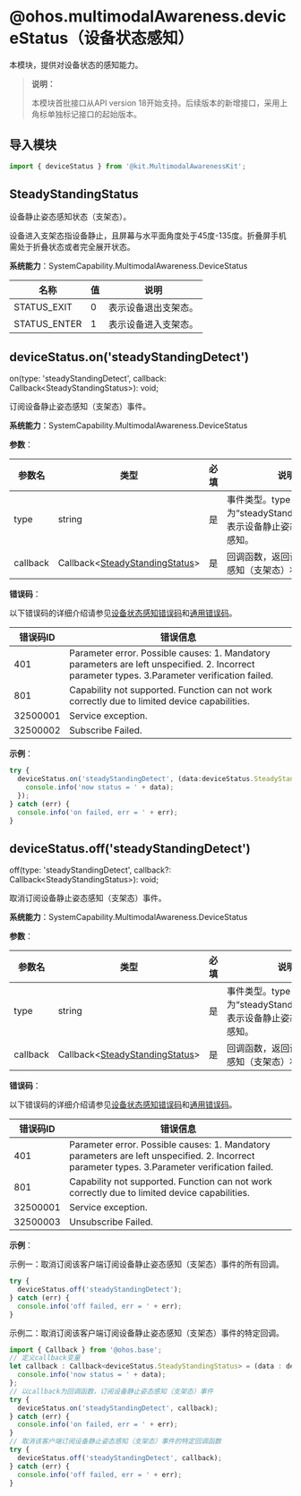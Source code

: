 # @ohos.multimodalAwareness.deviceStatus（设备状态感知）

本模块，提供对设备状态的感知能力。

> **说明：**
>
> 本模块首批接口从API version 18开始支持。后续版本的新增接口，采用上角标单独标记接口的起始版本。

## 导入模块

```ts
import { deviceStatus } from '@kit.MultimodalAwarenessKit';
```

## SteadyStandingStatus

设备静止姿态感知状态（支架态）。

设备进入支架态指设备静止，且屏幕与水平面角度处于45度-135度。折叠屏手机需处于折叠状态或者完全展开状态。

**系统能力**：SystemCapability.MultimodalAwareness.DeviceStatus

| 名称                | 值   | 说明                   |
| ------------------- | ---- | ---------------------- |
| STATUS_EXIT  | 0    | 表示设备退出支架态。 |
| STATUS_ENTER | 1    | 表示设备进入支架态。 |

## deviceStatus.on('steadyStandingDetect')

 on(type: 'steadyStandingDetect', callback: Callback&lt;SteadyStandingStatus&gt;): void;

订阅设备静止姿态感知（支架态）事件。

**系统能力**：SystemCapability.MultimodalAwareness.DeviceStatus

**参数**：

| 参数名   | 类型                             | 必填 | 说明                                                         |
| -------- | -------------------------------- | ---- | ------------------------------------------------------------ |
| type     | string                           | 是   | 事件类型。type为“steadyStandingDetect”，表示设备静止姿态（支架态）感知。 |
| callback | Callback&lt;[SteadyStandingStatus](#SteadyStandingStatus)&gt; | 是   | 回调函数，返回设备静止姿态感知（支架态）状态信息。|

**错误码**：

以下错误码的详细介绍请参见[设备状态感知错误码](errorcode-deviceStatus.md)和[通用错误码](../errorcode-universal.md)。

| 错误码ID | 错误信息                                                     |
| -------- | ------------------------------------------------------------ |
| 401      | Parameter error. Possible causes: 1. Mandatory parameters are left unspecified. 2. Incorrect parameter types. 3.Parameter verification failed. |
| 801      | Capability not supported. Function can not work correctly due to limited device capabilities. |
| 32500001 | Service exception. |
| 32500002 | Subscribe Failed. |

**示例**：

  ```ts
  try {
    deviceStatus.on('steadyStandingDetect', (data:deviceStatus.SteadyStandingStatus) => {
      console.info('now status = ' + data);
    });
  } catch (err) {
    console.info('on failed, err = ' + err);
  }
  ```

## deviceStatus.off('steadyStandingDetect')

off(type: 'steadyStandingDetect', callback?: Callback&lt;SteadyStandingStatus&gt;): void;

取消订阅设备静止姿态感知（支架态）事件。

**系统能力**：SystemCapability.MultimodalAwareness.DeviceStatus

**参数**：

| 参数名   | 类型                             | 必填 | 说明                                                         |
| -------- | -------------------------------- | ---- | ------------------------------------------------------------ |
| type     | string                           | 是   | 事件类型。type为“steadyStandingDetect”，表示设备静止姿态（支架态）感知。 |
| callback | Callback&lt;[SteadyStandingStatus](#SteadyStandingStatus)&gt; | 是   | 回调函数，返回设备静止姿态感知（支架态）状态信息。|

**错误码**：

以下错误码的详细介绍请参见[设备状态感知错误码](errorcode-deviceStatus.md)和[通用错误码](../errorcode-universal.md)。

| 错误码ID | 错误信息                                                     |
| -------- | ------------------------------------------------------------ |
| 401      | Parameter error. Possible causes: 1. Mandatory parameters are left unspecified. 2. Incorrect parameter types. 3.Parameter verification failed. |
| 801      | Capability not supported. Function can not work correctly due to limited device capabilities. |
| 32500001 | Service exception. |
| 32500003 | Unsubscribe Failed. |

**示例**：

示例一：取消订阅该客户端订阅设备静止姿态感知（支架态）事件的所有回调。

  ```ts
  try {
    deviceStatus.off('steadyStandingDetect');
  } catch (err) {
    console.info('off failed, err = ' + err);
  }
  ```

示例二：取消订阅该客户端订阅设备静止姿态感知（支架态）事件的特定回调。

  ```ts
  import { Callback } from '@ohos.base';
  // 定义callback变量
  let callback : Callback<deviceStatus.SteadyStandingStatus> = (data : deviceStatus.SteadyStandingStatus) => {
    console.info('now status = ' + data);
  };
  // 以callback为回调函数，订阅设备静止姿态感知（支架态）事件
  try {
    deviceStatus.on('steadyStandingDetect', callback);
  } catch (err) {
    console.info('on failed, err = ' + err);
  }
  // 取消该客户端订阅设备静止姿态感知（支架态）事件的特定回调函数
  try {
    deviceStatus.off('steadyStandingDetect', callback);
  } catch (err) {
    console.info('off failed, err = ' + err);
  }
  ```